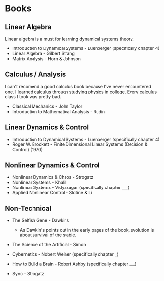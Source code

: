 # Books

## Linear Algebra 

Linear algebra is a must for learning dynamical systems theory.

* Introduction to Dynamical Systems - Luenberger (specifically chapter 4)
* Linear Algebra - Gilbert Strang 
* Matrix Analysis - Horn & Johnson

## Calculus / Analysis
I can't recomend a good calculus book because I've never encountered one. I learned calculus through studying physics in college. Every calculus class I took was pretty bad. 

* Classical Mechanics - John Taylor
* Introduction to Mathematical Analysis - Rudin

## Linear Dynamics & Control

* Introduction to Dynamical Systems - Luenberger (specifically chapter 4)
* Roger W. Brockett - Finite Dimensional Linear Systems (Decision & Control) (1970)

## Nonlinear Dynamics & Control

* Nonlinear Dynamics & Chaos - Strogatz
* Nonlinear Systems - Khalil
* Nonlinear Systems - Vidyasagar (specifically chapter ___)
* Applied Nonlinear Control - Slotine & Li 

## Non-Technical  

* The Selfish Gene - Dawkins 
  * As Dawkin's points out in the early pages of the book, evolution is about survival of the stable. 

* The Science of the Artificial - Simon

* Cybernetics - Nobert Weiner (specifically chapter _)

* How to Build a Brain - Robert Ashby (specifically chapter ___)

* Sync - Strogatz






